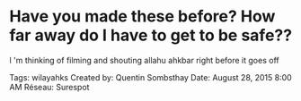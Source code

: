 # Have you made these before? How far away do I have to get to be safe??
l 'm thinking of filming and shouting allahu ahkbar right before it goes off

Tags: wilayahks
Created by: Quentin Sombsthay
Date: August 28, 2015 8:00 AM
Réseau: Surespot